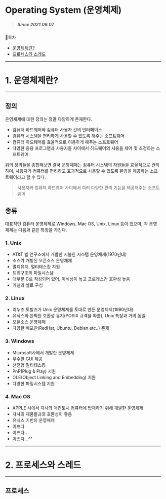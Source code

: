 # Operating System (운영체제)
> ##### Since 2021.06.07

📍목차  
* [운영체제란?](#1.-운영체제란?)
* [프로세스와 스레드](#프로세스와-스레드)
---
# 1. 운영체제란?
---
## 정의
운영체제에 대한 정의는 정말 다양하게 존재한다.
* 컴퓨터 하드웨어와 컴퓨터 사용자 간의 인터페이스  
* 컴퓨터 시스템을 편리하게 사용할 수 있도록 해주는 소프트웨어
* 컴퓨터 하드웨어를 효율적으로 이용하게 해주는 소프트웨어
* 다양한 응용 프로그램과 사용자들 사이에서 하드웨어의 사용을 제어 및 조정하는 소프트웨어

위의 정의들을 종합해보면 결국 운영체제는 컴퓨터 시스템의 자원들을 효율적으로 관리하며, 사용자가 컴퓨터를 편리하고 효과적으로 사용할 수 있도록 환경을 제공하는 소프트웨어라고 할 수 있다. 

> 사용자와 컴퓨터 하드웨어 사이에서 여러 다양한 편리 기능을 제공해주는 소프트웨어  

## 종류
대표적인 컴퓨터 운영체제로 Windows, Mac OS, Unix, Linux 등이 있으며, 각 운영체제는 다음과 같은 특징을 가진다.

### 1. Unix
* AT&T 벨 연구소에서 개발한 시불한 시스템 운영체제(1970년대)
* 소스가 개방된 오픈소스 운영체제
* 멀티유저, 멀티태스킹 지원
* 트리구조의 파일시스템
* 대부분 C로 작성되어 있어, 이식성이 높고 프로레스간 호환성 높음  
* 커널과 쉘로 구성

### 2. Linux
* 리누즈 토발즈가 Unix 운영체제를 토대로 만든 운영체제(1990년대)
* 유닉스와 완벽한 호환성 유지(POSIX 규격을 따름), Unix 특징과 거의 동일
* 오픈소스 운영체제
* 다양한 배포판(RedHat, Ubuntu, Debian etc..) 존재


### 3. Windows
* Microsoft사에서 개발한 운영체제
* 우수한 GUI 제공
* 선점형 멀티태스킹
* PnP(Plug & Play) 지원
* OLE(Object Linking and Embedding) 지원
* 다양한 파일시스템 지원

### 4. Mac OS
* APPLE 사에서 자사의 매킨토시 컴퓨터에 탑재하기 위해 개발한 운영체제
* 자사의 제품들과의 호환성이 좋음
* 유닉스 기반의 운영체제
* 이쁘다
* 이쁘다..
* 이쁘다...^^

**<hr>**

# 2. 프로세스와 스레드
---
## 프로세스

